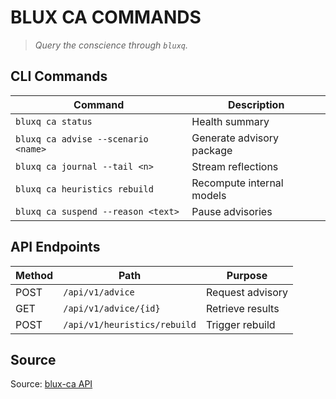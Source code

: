 # BLUX CA COMMANDS

> *Query the conscience through `bluxq`.*

## CLI Commands
| Command | Description |
| --- | --- |
| `bluxq ca status` | Health summary |
| `bluxq ca advise --scenario <name>` | Generate advisory package |
| `bluxq ca journal --tail <n>` | Stream reflections |
| `bluxq ca heuristics rebuild` | Recompute internal models |
| `bluxq ca suspend --reason <text>` | Pause advisories |

## API Endpoints
| Method | Path | Purpose |
| --- | --- | --- |
| POST | `/api/v1/advice` | Request advisory |
| GET | `/api/v1/advice/{id}` | Retrieve results |
| POST | `/api/v1/heuristics/rebuild` | Trigger rebuild |

## Source
Source: [blux-ca API](https://github.com/Outer-Void/blux-ca)
